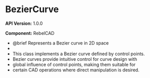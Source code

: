 # BezierCurve

**API Version:** 1.0.0

**Component:** RebelCAD

* @brief Represents a Bezier curve in 2D space
 * 
 * This class implements a Bezier curve defined by control points.
 * Bezier curves provide intuitive control for curve design with
 * global influence of control points, making them suitable for
 * certain CAD operations where direct manipulation is desired.

